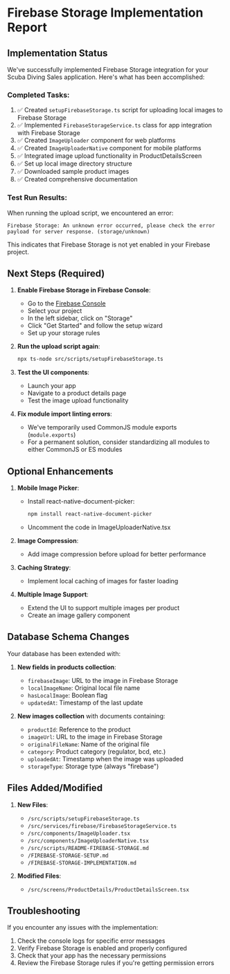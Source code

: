 # Firebase Storage Implementation Report

## Implementation Status

We've successfully implemented Firebase Storage integration for your Scuba Diving Sales application. Here's what has been accomplished:

### Completed Tasks:

1. ✅ Created `setupFirebaseStorage.ts` script for uploading local images to Firebase Storage
2. ✅ Implemented `FirebaseStorageService.ts` class for app integration with Firebase Storage
3. ✅ Created `ImageUploader` component for web platforms
4. ✅ Created `ImageUploaderNative` component for mobile platforms
5. ✅ Integrated image upload functionality in ProductDetailsScreen
6. ✅ Set up local image directory structure
7. ✅ Downloaded sample product images
8. ✅ Created comprehensive documentation

### Test Run Results:

When running the upload script, we encountered an error:
```
Firebase Storage: An unknown error occurred, please check the error payload for server response. (storage/unknown)
```

This indicates that Firebase Storage is not yet enabled in your Firebase project.

## Next Steps (Required)

1. **Enable Firebase Storage in Firebase Console**:
   - Go to the [Firebase Console](https://console.firebase.google.com/)
   - Select your project
   - In the left sidebar, click on "Storage"
   - Click "Get Started" and follow the setup wizard
   - Set up your storage rules

2. **Run the upload script again**:
   ```bash
   npx ts-node src/scripts/setupFirebaseStorage.ts
   ```

3. **Test the UI components**:
   - Launch your app
   - Navigate to a product details page
   - Test the image upload functionality

4. **Fix module import linting errors**:
   - We've temporarily used CommonJS module exports (`module.exports`)
   - For a permanent solution, consider standardizing all modules to either CommonJS or ES modules

## Optional Enhancements

1. **Mobile Image Picker**:
   - Install react-native-document-picker:
     ```bash
     npm install react-native-document-picker
     ```
   - Uncomment the code in ImageUploaderNative.tsx

2. **Image Compression**:
   - Add image compression before upload for better performance

3. **Caching Strategy**:
   - Implement local caching of images for faster loading

4. **Multiple Image Support**:
   - Extend the UI to support multiple images per product
   - Create an image gallery component

## Database Schema Changes

Your database has been extended with:

1. **New fields in products collection**:
   - `firebaseImage`: URL to the image in Firebase Storage
   - `localImageName`: Original local file name
   - `hasLocalImage`: Boolean flag
   - `updatedAt`: Timestamp of the last update

2. **New images collection** with documents containing:
   - `productId`: Reference to the product
   - `imageUrl`: URL to the image in Firebase Storage
   - `originalFileName`: Name of the original file
   - `category`: Product category (regulator, bcd, etc.)
   - `uploadedAt`: Timestamp when the image was uploaded
   - `storageType`: Storage type (always "firebase")

## Files Added/Modified

1. **New Files**:
   - `/src/scripts/setupFirebaseStorage.ts`
   - `/src/services/firebase/FirebaseStorageService.ts`
   - `/src/components/ImageUploader.tsx`
   - `/src/components/ImageUploaderNative.tsx`
   - `/src/scripts/README-FIREBASE-STORAGE.md`
   - `/FIREBASE-STORAGE-SETUP.md`
   - `/FIREBASE-STORAGE-IMPLEMENTATION.md`

2. **Modified Files**:
   - `/src/screens/ProductDetails/ProductDetailsScreen.tsx`

## Troubleshooting

If you encounter any issues with the implementation:

1. Check the console logs for specific error messages
2. Verify Firebase Storage is enabled and properly configured
3. Check that your app has the necessary permissions
4. Review the Firebase Storage rules if you're getting permission errors 